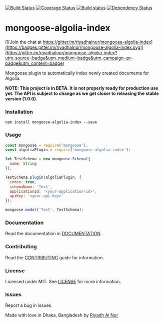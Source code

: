 [![Build Status](https://travis-ci.org/riyadhalnur/mongoose-algolia-index.svg?branch=master)](https://travis-ci.org/riyadhalnur/mongoose-algolia-index) [![Coverage Status](https://coveralls.io/repos/github/riyadhalnur/mongoose-algolia-index/badge.svg?branch=master)](https://coveralls.io/github/riyadhalnur/mongoose-algolia-index?branch=master)
[![Build status](https://ci.appveyor.com/api/projects/status/7xge8bgxxgvuxc62/branch/master?svg=true)](https://ci.appveyor.com/project/riyadhalnur/mongoose-algolia-index/branch/master) [![Dependency Status](https://dependencyci.com/github/riyadhalnur/mongoose-algolia-index/badge)](https://dependencyci.com/github/riyadhalnur/mongoose-algolia-index)  

mongoose-algolia-index
======================

[![Join the chat at https://gitter.im/riyadhalnur/mongoose-algolia-index](https://badges.gitter.im/riyadhalnur/mongoose-algolia-index.svg)](https://gitter.im/riyadhalnur/mongoose-algolia-index?utm_source=badge&utm_medium=badge&utm_campaign=pr-badge&utm_content=badge)

Mongoose plugin to automatically index newly created documents for Algolia.  

**NOTE: This project is in BETA. It is not properly ready for production use yet. The API is subject to change as we get closer to releasing the stable version (1.0.0).**

### Installation  
`npm install mongoose-algolia-index --save`  

### Usage  
```js
const mongoose = require('mongoose');
const algoliaPlugin = require('mongoose-algolia-index');

let TestSchema = new mongoose.Schema({
  name: String
});

TestSchema.plugin(algoliaPlugin, {
  index: true,
  schemaName: 'Test',
  applicationId: '<your-application-id>',
  apiKey: '<your-api-key>'
});

mongoose.model('Test', TestSchema);
```

### Documentation
Read the documentation in [DOCUMENTATION](DOCUMENTATION.md).  

### Contributing
Read the [CONTRIBUTING](CONTRIBUTING.md) guide for information.  

### License  
Licensed under MIT. See [LICENSE](LICENSE) for more information.  

### Issues  
Report a bug in issues.   

Made with love in Dhaka, Bangladesh by [Riyadh Al Nur](https://verticalaxisbd.com)

